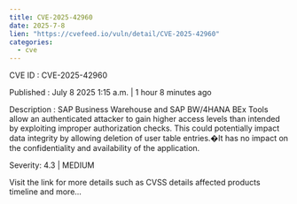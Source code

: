 ```yaml
--- 
title: CVE-2025-42960
date: 2025-7-8
lien: "https://cvefeed.io/vuln/detail/CVE-2025-42960"
categories:
  - cve
---
```


CVE ID : CVE-2025-42960

Published :  July 8
2025
1:15 a.m. | 1 hour
8 minutes ago

Description : SAP Business Warehouse and SAP BW/4HANA BEx Tools allow an authenticated attacker to gain higher access levels than intended by exploiting improper authorization checks. This could potentially impact data integrity by allowing deletion of user table entries.�It has no impact on the confidentiality and availability of the application.

Severity: 4.3 | MEDIUM

Visit the link for more details
such as CVSS details
affected products
timeline
and more...
